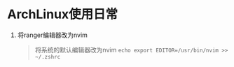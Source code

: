 # ArchLinux使用日常
1. 将ranger编辑器改为nvim
    > 将系统的默认编辑器改为nvim `echo export EDITOR=/usr/bin/nvim >> ~/.zshrc`

